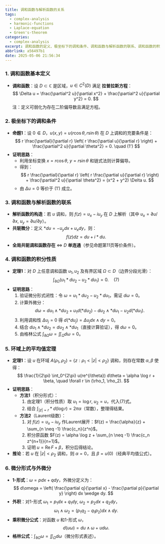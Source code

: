 ```yaml
---
title: 调和函数与解析函数的关系
tags:
  - complex-analysis
  - harmonic-functions
  - Laplace-equation
  - Green's-theorem
categories:
  - complex-analysis
excerpt: 调和函数的定义、极坐标下的调和条件、调和函数与解析函数的联系、调和函数的积分性质、环域上的平均值定理、微分形式与外微分等内容。
abbrlink: a56497b1
date: 2025-05-06 21:56:34
---
```

### **1. 调和函数基本定义**
- **调和函数**：设 $D \subset \mathbb{C}$ 是区域，$u \in C^2(D)$ 满足 **拉普拉斯方程**：
  $$
  \Delta u = \frac{\partial^2 u}{\partial x^2} + \frac{\partial^2 u}{\partial y^2} = 0.
  $$
  注：定义可弱化为存在二阶偏导数且满足方程。


### **2. 极坐标下的调和条件**
- **命题1**：设 $0 \notin D$，$u(x,y) = u(r\cos\theta, r\sin\theta)$ 在 $D$ 上调和的充要条件是：
  $$
  r \frac{\partial}{\partial r} \left( r \frac{\partial u}{\partial r} \right) + \frac{\partial^2 u}{\partial \theta^2} = 0. \quad (1')
  $$
- **证明思路**：
  - 利用坐标变换 $x = r\cos\theta$, $y = r\sin\theta$ 和链式法则计算偏导。
  - 得到：
    $$
    r \frac{\partial}{\partial r} \left( r \frac{\partial u}{\partial r} \right) + \frac{\partial^2 u}{\partial \theta^2} = (x^2 + y^2) \Delta u.
    $$
  - 由 $\Delta u = 0$ 等价于 $(1')$ 成立。


### **3. 调和函数与解析函数的联系**
- **解析函数的构造**：若 $u$ 调和，则 $f(z) = u_x - i u_y$ 在 $D$ 上解析（其中 $u_x = \partial u / \partial x$, $u_y = \partial u / \partial y$）。
- **共轭微分**：定义 $*du = -u_y dx + u_x dy$，则：
  $$
  f(z) dz = du + i * du.
  $$
- **全局共轭调和函数存在** $\iff$ $D$ **单连通**（参见命题第11页等价条件）。


### **4. 调和函数的积分性质**
- **定理1**：对 $D$ 上任意调和函数 $u_1, u_2$ 及有界区域 $\Omega \subset D$（边界分段光滑）：
  $$
  \int_{\partial \Omega} (u_1 * du_2 - u_2 * du_1) = 0. \quad (7)
  $$
- **证明思路**：
  1. 验证微分形式闭性：令 $\omega = u_1 * du_2 - u_2 * du_1$，需证 $d\omega = 0$。
  2. 计算外微分：
     $$
     d\omega = du_1 \wedge *du_2 + u_1 d(*du_2) - du_2 \wedge *du_1 - u_2 d(*du_1).
     $$
  3. 利用调和性 $\Delta u_j = 0$ 得 $d(*du_j) = \Delta u_j  dx \wedge dy = 0$。
  4. 结合 $du_1 \wedge *du_2 = du_2 \wedge *du_1$（直接计算验证），得 $d\omega = 0$。
  5. 由格林公式 $\int_{\partial \Omega} \omega = \iint_\Omega d\omega = 0$。


### **5. 环域上的平均值定理**
- **定理1**：设 $u$ 在环域 $A(\rho_1, \rho_2) = \{z : \rho_1 < |z| < \rho_2\}$ 调和，则存在常数 $\alpha, \beta$ 使得：
  $$
  \frac{1}{2\pi} \int_0^{2\pi} u(re^{i\theta})  d\theta = \alpha \log r + \beta, \quad \forall r \in (\rho_1, \rho_2).
  $$
- **证明思路**：
  - **方法1**（积分形式）：
    1. 由定理1（积分性质）取 $u_1 = \log r$, $u_2 = u$，代入(7)式。
    2. 结合 $\int_{|z|=r} *d(\log r) = 2\pi \alpha$（常数），整理得结果。
  - **方法2**（Laurent级数）：
    1. 对 $f(z) = u_x - i u_y$ 作Laurent展开：$f(z) = \frac{\alpha}{z} + \sum_{n \neq -1} \frac{c_n}{z^n}$。
    2. 积分原函数 $F(z) = \alpha \log z + \sum_{n \neq -1} \frac{c_n z^{n+1}}{n+1}$。
    3. 证明 $u = \operatorname{Re} F + \beta$，积分后得结论。
- **推论**：若 $u$ 在 $|z| < \rho_2$ 调和，则 $\alpha = 0$，且 $\beta = u(0)$（经典平均值公式）。


### **6. 微分形式与外微分**
- **1-形式**：$\omega = p dx + q dy$，外微分定义为：
  $$
  d\omega = \left( \frac{\partial q}{\partial x} - \frac{\partial p}{\partial y} \right) dx \wedge dy.
  $$
- **外积**：对1-形式 $\omega_1 = p_1 dx + q_1 dy$, $\omega_2 = p_2 dx + q_2 dy$，
  $$
  \omega_1 \wedge \omega_2 = (p_1 q_2 - q_1 p_2) dx \wedge dy.
  $$
- **乘积微分公式**：对函数 $u$ 和1-形式 $\omega$，
  $$
  d(u\omega) = du \wedge \omega + u  d\omega.
  $$
- **格林公式**：$\int_{\partial \Omega} \omega = \iint_\Omega d\omega$（微分形式表述）。
